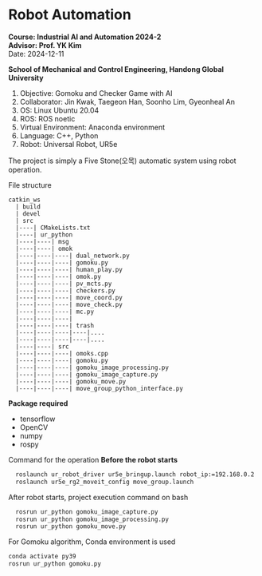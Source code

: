 # Robot Automation
**Course: Industrial AI and Automation 2024-2**   
**Advisor: Prof. YK Kim**   
Date: 2024-12-11   

**School of Mechanical and Control Engineering, Handong Global University**
1. Objective: Gomoku and Checker Game with AI
2. Collaborator: Jin Kwak, Taegeon Han, Soonho Lim, Gyeonheal An
3. OS: Linux Ubuntu 20.04
4. ROS: ROS noetic
5. Virtual Environment: Anaconda environment
6. Language: C++, Python
7. Robot: Universal Robot, UR5e
   
The project is simply a Five Stone(오목) automatic system using robot operation.   

File structure   
```
catkin_ws    
  | build   
  | devel   
  | src   
  |----| CMakeLists.txt      
  |----| ur_python      
  |----|----| msg      
  |----|----| omok   
  |----|----|----| dual_network.py   
  |----|----|----| gomoku.py   
  |----|----|----| human_play.py   
  |----|----|----| omok.py   
  |----|----|----| pv_mcts.py
  |----|----|----| checkers.py
  |----|----|----| move_coord.py
  |----|----|----| move_check.py
  |----|----|----| mc.py
  |----|----|----| 
  |----|----|----| trash      
  |----|----|----|----|....   
  |----|----|----|----|....   
  |----|----| src     
  |----|----|----| omoks.cpp   
  |----|----|----| gomoku.py  
  |----|----|----| gomoku_image_processing.py   
  |----|----|----| gomoku_image_capture.py   
  |----|----|----| gomoku_move.py   
  |----|----|----| move_group_python_interface.py     
```       

**Package required**   
- tensorflow
- OpenCV
- numpy
- rospy
   
Command for the operation
**Before the robot starts**    
``` bash
  roslaunch ur_robot_driver ur5e_bringup.launch robot_ip:=192.168.0.2
  roslaunch ur5e_rg2_moveit_config move_group.launch
```
After robot starts, project execution command on bash   
``` bash
  rosrun ur_python gomoku_image_capture.py
  rosrun ur_python gomoku_image_processing.py
  rosrun ur_python gomoku_move.py
```
For Gomoku algorithm, Conda environment is used   
``` bash
conda activate py39
rosrun ur_python gomoku.py
```   

